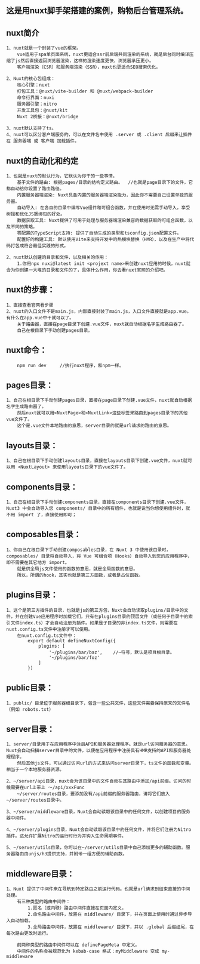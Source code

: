 
## 这是用nuxt脚手架搭建的案例，购物后台管理系统。

## nuxt简介
    1、nuxt就是一个封装了vue的框架。
        vue适用于spa单页面系统，nuxt更适合ssr前后端共同渲染的系统，就是后台同时编译压缩了js然后直接返回浏览器渲染，这样的渲染速度更快，浏览器承压更小。
        客户端渲染（CSR）和服务端渲染（SSR），nuxt也更适合SEO搜索优化。

    2、Nuxt的核心包组成：
        核心引擎：nuxt
        打包工具：@nuxt/vite-builder 和 @nuxt/webpack-builder
        命令行界面：nuxi
        服务器引擎：nitro
        开发工具包：@nuxt/kit
        Nuxt 2桥接：@nuxt/bridge

    3、nuxt默认支持了ts。
    4、nuxt可以区分客户端服务的，可以在文件名中使用 .server 或 .client 后缀来让插件在 服务器端 或 客户端 加载插件。
        
## nuxt的自动化和约定
    1、也就是nuxt的默认行为，它默认为你干的一些事情。
        基于文件的路由: 根据pages/目录的结构定义路由。  //也就是page目录下的文件，它都自动给你设置了路由路径。
        内置服务器端渲染: Nuxt具备内置的服务器端渲染能力，因此你不需要自己设置单独的服务器。
        自动导入: 在各自的目录中编写Vue组件和可组合函数，并在使用时无需手动导入，享受树摇和优化JS捆绑包的好处。
        数据获取工具: Nuxt提供了可用于处理与服务器端渲染兼容的数据获取的可组合函数，以及不同的策略。
        零配置的TypeScript支持: 提供了自动生成的类型和tsconfig.json配置文件。
        配置好的构建工具: 默认使用Vite来支持开发中的热模块替换（HMR），以及在生产中将代码打包成符合最佳实践的形式。

    2、nuxt默认创建的目录和文件，以及相关的作用：
        1.你用npx nuxi@latest init <projext name>来创建nuxt应用的时候，nuxt就会为你创建一大堆的目录和文件的了，具体什么作用，你去看nuxt官网的介绍吧。


## nuxt的步骤：
    1、直接查看官网看步骤
    2、nuxt的入口文件不是main.js，内部直接封装了main.js，入口文件直接就是app.vue。有什么在app.vue中干就可以了。
        关于路由器，直接在page目录下创建.vue文件，nuxt就自动根据名字生成路由器了。
        自己在根目录下手动创建pages目录。

## nuxt命令：
        npm run dev     //执行nuxt程序，和npm一样。

## pages目录：
    1、自己在根目录下手动创建pages目录，直接在page目录下创建.vue文件，nuxt就自动根据名字生成路由器了。
        然后nuxt就可以用<NuxtPage>和<NuxtLink>这些标签来路由到pages目录下的其他vue文件了。
        这个是.vue文件本地路由的意思，server目录的就是url请求的路由的意思。

## layouts目录：
    1、自己在根目录下手动创建layouts目录，直接在layouts目录下创建.vue文件，nuxt就可以用 <NuxtLayout> 来使用layouts目录下的vue文件了。

## components目录：
    1、自己在根目录下手动创建components目录，直接在components目录下创建.vue文件，Nuxt3 中会自动导入您 components/ 目录中的所有组件，也就是说当你想使用组件时，就不用 import 了，直接使用即可；

## composables目录：
    1、你自己在根目录下手动创建composables目录，在 Nuxt 3 中使用该目录时，composables/ 目录将自动导入，将 Vue 可组合项（Hooks）自动导入到您的应用程序中，即不需要在其它地方 import。
        就是供全局js文件使用的函数的意思，就是全局函数的意思。
        所以，所谓的hook，其实也就是第三方函数，或者是占位函数。

## plugins目录：
    1、这个是第三方插件的目录，也就是js的第三方包，Nuxt会自动读取plugins/目录中的文件，并在创建Vue应用程序时加载它们，只有在plugins目录的顶层文件（或任何子目录中的索引文件index.ts）才会自动注册为插件。如果是子目录的非index.ts文件，则需要在nuxt.config.ts文件中注册才可以使用。
        在nuxt.config.ts文件中：
            export default defineNuxtConfig({
                plugins: [
                    '~/plugins/bar/baz',    //~符号，默认是项目根目录。
                    '~/plugins/bar/foz'
                ]
            })

## public目录：
    1、public/ 目录位于服务器根目录下，包含一些公共文件，这些文件需要保持原来的文件名（例如 robots.txt）

## server目录：
    1、server/目录用于在应用程序中注册API和服务器处理程序。就是url访问服务器的意思。Nuxt会自动扫描server目录中的文件，以便在应用程序中注册具有HMR支持的API和服务器处理程序。
        然后其他js文件，可以通过访问url的方式来访问server目录下，ts文件的函数和变量。相当于一个本地服务器资源。

    2、~/server/api目录，nuxt会为该目录中的文件自动在其路由中添加/api前缀。访问的时候需要在url上带上 ～/api/xxxFunc
        ~/server/routes目录，要添加没有/api前缀的服务器路由，请将它们放入~/server/routes目录中。

    3、~/server/middleware目录，Nuxt会自动读取该目录中的任何文件，以创建项目的服务器中间件。

    4、~/server/plugins目录，Nuxt会自动读取该目录中的任何文件，并将它们注册为Nitro插件。这允许扩展Nitro的运行时行为并钩入生命周期事件。

    5、~/server/utils目录，你可以在~/server/utils目录中自己添加更多的辅助函数。服务器路由由unjs/h3提供支持，并附带一组方便的辅助函数。

## middleware目录：
    1、Nuxt 提供了中间件来在导航到特定路由之前运行代码。也就是url请求到结束直接的中间处理。
        有三种类型的路由中间件：
            1.匿名（或内联）路由中间件直接在页面内定义。
            2.命名路由中间件，放置在 middleware/ 目录下，并在页面上使用时通过异步导入自动加载。
            3.全局路由中间件，放置在 middleware/ 目录下，并以 .global 后缀结尾，在每次路由更改时运行。

        前两种类型的路由中间件可以在 definePageMeta 中定义。       
        中间件的名称会被规范化为 kebab-case 格式：myMiddleware 变成 my-middleware 